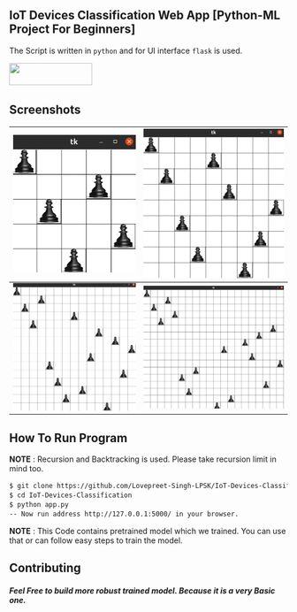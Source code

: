 ## IoT Devices Classification Web App [Python-ML Project For Beginners]

The Script is written in `python` and for UI interface `flask` is used.

<a href="https://flask.palletsprojects.com/en/1.1.x/"><img src="https://miro.medium.com/max/438/1*0G5zu7CnXdMT9pGbYUTQLQ.png" width="150" height="40"/></a>
## Screenshots


| ![Screen 1](https://github.com/Lovepreet-Singh-LPSK/N-QueenGUI/blob/master/pics/1.png) | ![Screen 2](https://github.com/Lovepreet-Singh-LPSK/N-QueenGUI/blob/master/pics/2.png) |
|---------------------------------------------|---------------------------------------------|
| ![Screen 3](https://github.com/Lovepreet-Singh-LPSK/N-QueenGUI/blob/master/pics/3.png) | ![Screen 4](https://github.com/Lovepreet-Singh-LPSK/N-QueenGUI/blob/master/pics/4.png) |

## How To Run Program

**NOTE** : Recursion and Backtracking is used. Please take recursion limit in mind too. 


```bash
$ git clone https://github.com/Lovepreet-Singh-LPSK/IoT-Devices-Classification.git
$ cd IoT-Devices-Classification
$ python app.py
-- Now run address http://127.0.0.1:5000/ in your browser.
```

**NOTE** : This Code contains pretrained model which we trained. You can use that or can follow easy steps to train the model.  

## Contributing

##### Feel Free to build more robust trained model. Because it is a very Basic one. 